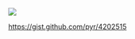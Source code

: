 ![](https://raw.githubusercontent.com/phillbaker/graphite-templates/master/pyr/preview.png)

https://gist.github.com/pyr/4202515

